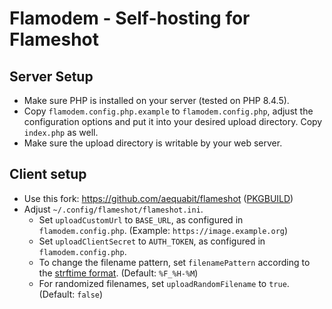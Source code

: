 # Flamodem - Self-hosting for Flameshot

## Server Setup
- Make sure PHP is installed on your server (tested on PHP 8.4.5).
- Copy `flamodem.config.php.example` to `flamodem.config.php`, adjust the configuration options and put it into your desired upload directory. Copy `index.php` as well.
- Make sure the upload directory is writable by your web server.

## Client setup
- Use this fork: https://github.com/aequabit/flameshot ([PKGBUILD](https://gist.githubusercontent.com/aequabit/62a85e528a14efa3366843fa8c0df59a/raw/5ba5b9c6f8ee1e78d56f0716a53b379c3910fc5a/PKGBUILD))
- Adjust `~/.config/flameshot/flameshot.ini`.
  - Set `uploadCustomUrl` to `BASE_URL`, as configured in `flamodem.config.php`. (Example: `https://image.example.org`)
  - Set `uploadClientSecret` to `AUTH_TOKEN`, as configured in `flamodem.config.php`.
  - To change the filename pattern, set `filenamePattern` according to the [strftime format](https://en.cppreference.com/w/cpp/chrono/c/strftime). (Default: `%F_%H-%M`)
  - For randomized filenames, set `uploadRandomFilename` to `true`. (Default: `false`)